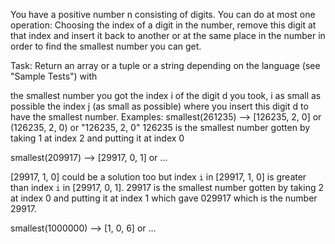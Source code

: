 You have a positive number n consisting of digits. You can do at most one operation: Choosing the index of a digit in the number, remove this digit at that index and insert it back to another or at the same place in the number in order to find the smallest number you can get.

Task:
Return an array or a tuple or a string depending on the language (see "Sample Tests") with

the smallest number you got
the index i of the digit d you took, i as small as possible
the index j (as small as possible) where you insert this digit d to have the smallest number.
Examples:
smallest(261235) --> [126235, 2, 0] or (126235, 2, 0) or "126235, 2, 0"
126235 is the smallest number gotten by taking 1 at index 2 and putting it at index 0

smallest(209917) --> [29917, 0, 1] or ...

[29917, 1, 0] could be a solution too but index `i` in [29917, 1, 0] is greater than 
index `i` in [29917, 0, 1].
29917 is the smallest number gotten by taking 2 at index 0 and putting it at index 1 which gave 029917 which is the number 29917.

smallest(1000000) --> [1, 0, 6] or ...